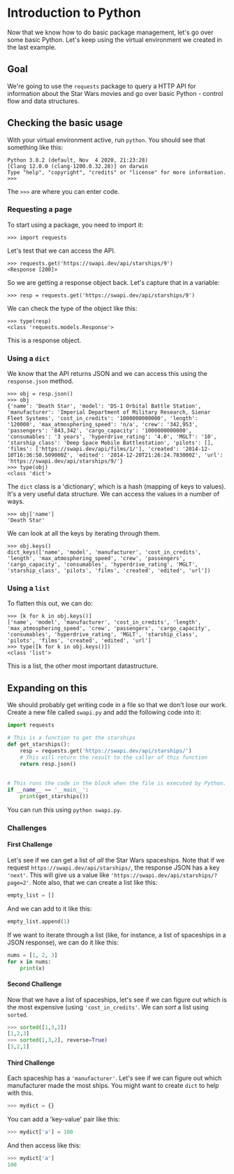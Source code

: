 # Introduction to Python
Now that we know how to do basic package management, let's go over some basic Python. Let's keep using the virtual environment we created in the last example.

## Goal
We're going to use the `requests` package to query a HTTP API for information about the Star Wars movies and go over basic Python - control flow and data structures.

## Checking the basic usage
With your virtual environment active, run `python`. You should see that something like this:
```
Python 3.8.2 (default, Nov  4 2020, 21:23:28)
[Clang 12.0.0 (clang-1200.0.32.28)] on darwin
Type "help", "copyright", "credits" or "license" for more information.
>>>
```
The `>>>` are where you can enter code.

### Requesting a page
To start using a package, you need to import it:
```
>>> import requests
```
Let's test that we can access the API.
```
>>> requests.get('https://swapi.dev/api/starships/9')
<Response [200]>
```
So we are getting a response object back. Let's capture that in a variable:
```
>>> resp = requests.get('https://swapi.dev/api/starships/9')
```
We can check the type of the object like this:
```
>>> type(resp)
<class 'requests.models.Response'>
```
This is a response object. 

### Using a `dict`
We know that the API returns JSON and we can access this using the `response.json` method.
```
>>> obj = resp.json()
>>> obj
{'name': 'Death Star', 'model': 'DS-1 Orbital Battle Station', 'manufacturer': 'Imperial Department of Military Research, Sienar Fleet Systems', 'cost_in_credits': '1000000000000', 'length': '120000', 'max_atmosphering_speed': 'n/a', 'crew': '342,953', 'passengers': '843,342', 'cargo_capacity': '1000000000000', 'consumables': '3 years', 'hyperdrive_rating': '4.0', 'MGLT': '10', 'starship_class': 'Deep Space Mobile Battlestation', 'pilots': [], 'films': ['https://swapi.dev/api/films/1/'], 'created': '2014-12-10T16:36:50.509000Z', 'edited': '2014-12-20T21:26:24.783000Z', 'url': 'https://swapi.dev/api/starships/9/'}
>>> type(obj)
<class 'dict'>
```
The `dict` class is a 'dictionary', which is a hash (mapping of keys to values). It's a very useful data structure. We can access the values in a number of ways.
```
>>> obj['name']
'Death Star'
```
We can look at all the keys by iterating through them.
```
>>> obj.keys()
dict_keys(['name', 'model', 'manufacturer', 'cost_in_credits', 'length', 'max_atmosphering_speed', 'crew', 'passengers', 'cargo_capacity', 'consumables', 'hyperdrive_rating', 'MGLT', 'starship_class', 'pilots', 'films', 'created', 'edited', 'url'])
```

### Using a `list`
To flatten this out, we can do:
```
>>> [k for k in obj.keys()]
['name', 'model', 'manufacturer', 'cost_in_credits', 'length', 'max_atmosphering_speed', 'crew', 'passengers', 'cargo_capacity', 'consumables', 'hyperdrive_rating', 'MGLT', 'starship_class', 'pilots', 'films', 'created', 'edited', 'url']
>>> type([k for k in obj.keys()])
<class 'list'>
```
This is a list, the other most important datastructure.

## Expanding on this
We should probably get writing code in a file so that we don't lose our work. Create a new file called `swapi.py` and add the following code into it:

```python
import requests

# This is a function to get the starships
def get_starships():
    resp = requests.get('https://swapi.dev/api/starships/')
    # This will return the result to the caller of this function
    return resp.json()
    
    
# This runs the code in the block when the file is executed by Python.
if __name__ == '__main__':
    print(get_starships())
```
You can run this using `python swapi.py`.

### Challenges
#### First Challenge
Let's see if we can get a list of _all_ the Star Wars spaceships. Note that if we request `https://swapi.dev/api/starships/`, the response JSON has a key `'next'`. This will give us a value like `'https://swapi.dev/api/starships/?page=2'`. Note also, that we can create a list like this:
```python
empty_list = []
```
And we can add to it like this:
```python
empty_list.append(1)
```
If we want to iterate through a list (like, for instance, a list of spaceships in a JSON response), we can do it like this:
```python
nums = [1, 2, 3]
for x in nums:
    print(x)
```

#### Second Challenge
Now that we have a list of spaceships, let's see if we can figure out which is the most expensive (using `'cost_in_credits'`. We can _sort_ a list using `sorted`.
```python
>>> sorted([1,3,2])
[1,2,3]
>>> sorted(1,3,2], reverse=True)
[3,2,1]
```
#### Third Challenge
Each spaceship has a `'manufacturer'`. Let's see if we can figure out which manufacturer made the most ships. You might want to create `dict` to help with this.
```python
>>> mydict = {}
```
You can add a 'key-value' pair like this:
```python
>>> mydict['a'] = 100
```
And then access like this:
```python
>>> mydict['a']
100
```
